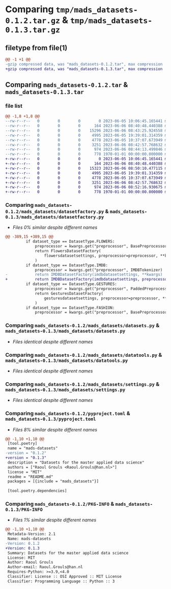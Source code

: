 # Comparing `tmp/mads_datasets-0.1.2.tar.gz` & `tmp/mads_datasets-0.1.3.tar.gz`

## filetype from file(1)

```diff
@@ -1 +1 @@
-gzip compressed data, was "mads_datasets-0.1.2.tar", max compression
+gzip compressed data, was "mads_datasets-0.1.3.tar", max compression
```

## Comparing `mads_datasets-0.1.2.tar` & `mads_datasets-0.1.3.tar`

### file list

```diff
@@ -1,8 +1,8 @@
--rw-r--r--   0        0        0        0 2023-06-05 10:06:45.165441 mads_datasets-0.1.2/README.md
--rw-r--r--   0        0        0      164 2023-06-06 08:40:48.440388 mads_datasets-0.1.2/mads_datasets/__init__.py
--rw-r--r--   0        0        0    15296 2023-06-06 08:43:25.924558 mads_datasets-0.1.2/mads_datasets/datasetfactory.py
--rw-r--r--   0        0        0     4995 2023-06-05 19:39:01.314359 mads_datasets-0.1.2/mads_datasets/datasets.py
--rw-r--r--   0        0        0     4778 2023-06-05 10:37:07.673949 mads_datasets-0.1.2/mads_datasets/datatools.py
--rw-r--r--   0        0        0     3251 2023-06-06 08:42:57.768632 mads_datasets-0.1.2/mads_datasets/settings.py
--rw-r--r--   0        0        0      974 2023-06-06 08:44:13.499846 mads_datasets-0.1.2/pyproject.toml
--rw-r--r--   0        0        0      778 1970-01-01 00:00:00.000000 mads_datasets-0.1.2/PKG-INFO
+-rw-r--r--   0        0        0        0 2023-06-05 10:06:45.165441 mads_datasets-0.1.3/README.md
+-rw-r--r--   0        0        0      164 2023-06-06 08:40:48.440388 mads_datasets-0.1.3/mads_datasets/__init__.py
+-rw-r--r--   0        0        0    15323 2023-06-06 08:50:10.477115 mads_datasets-0.1.3/mads_datasets/datasetfactory.py
+-rw-r--r--   0        0        0     4995 2023-06-05 19:39:01.314359 mads_datasets-0.1.3/mads_datasets/datasets.py
+-rw-r--r--   0        0        0     4778 2023-06-05 10:37:07.673949 mads_datasets-0.1.3/mads_datasets/datatools.py
+-rw-r--r--   0        0        0     3251 2023-06-06 08:42:57.768632 mads_datasets-0.1.3/mads_datasets/settings.py
+-rw-r--r--   0        0        0      974 2023-06-06 08:52:16.930675 mads_datasets-0.1.3/pyproject.toml
+-rw-r--r--   0        0        0      778 1970-01-01 00:00:00.000000 mads_datasets-0.1.3/PKG-INFO
```

### Comparing `mads_datasets-0.1.2/mads_datasets/datasetfactory.py` & `mads_datasets-0.1.3/mads_datasets/datasetfactory.py`

 * *Files 0% similar despite different names*

```diff
@@ -389,15 +389,15 @@
         if dataset_type == DatasetType.FLOWERS:
             preprocessor = kwargs.get("preprocessor", BasePreprocessor)
             return FlowersDatasetFactory(
                 flowersdatasetsettings, preprocessor=preprocessor, **kwargs
             )
         if dataset_type == DatasetType.IMDB:
             preprocessor = kwargs.get("preprocessor", IMDBTokenizer)
-            return IMDBDatasetFactory(imdbdatasetsettings, **kwargs)
+            return IMDBDatasetFactory(imdbdatasetsettings, preprocessor=preprocessor, **kwargs)
         if dataset_type == DatasetType.GESTURES:
             preprocessor = kwargs.get("preprocessor", PaddedPreprocessor)
             return GesturesDatasetFactory(
                 gesturesdatasetsettings, preprocessor=preprocessor, **kwargs
             )
         if dataset_type == DatasetType.FASHION:
             preprocessor = kwargs.get("preprocessor", BasePreprocessor)
```

### Comparing `mads_datasets-0.1.2/mads_datasets/datasets.py` & `mads_datasets-0.1.3/mads_datasets/datasets.py`

 * *Files identical despite different names*

### Comparing `mads_datasets-0.1.2/mads_datasets/datatools.py` & `mads_datasets-0.1.3/mads_datasets/datatools.py`

 * *Files identical despite different names*

### Comparing `mads_datasets-0.1.2/mads_datasets/settings.py` & `mads_datasets-0.1.3/mads_datasets/settings.py`

 * *Files identical despite different names*

### Comparing `mads_datasets-0.1.2/pyproject.toml` & `mads_datasets-0.1.3/pyproject.toml`

 * *Files 8% similar despite different names*

```diff
@@ -1,10 +1,10 @@
 [tool.poetry]
 name = "mads-datasets"
-version = "0.1.2"
+version = "0.1.3"
 description = "Datasets for the master applied data science"
 authors = ["Raoul Grouls <Raoul.Grouls@han.nl>"]
 license = "MIT"
 readme = "README.md"
 packages = [{include = "mads_datasets"}]
 
 [tool.poetry.dependencies]
```

### Comparing `mads_datasets-0.1.2/PKG-INFO` & `mads_datasets-0.1.3/PKG-INFO`

 * *Files 1% similar despite different names*

```diff
@@ -1,10 +1,10 @@
 Metadata-Version: 2.1
 Name: mads-datasets
-Version: 0.1.2
+Version: 0.1.3
 Summary: Datasets for the master applied data science
 License: MIT
 Author: Raoul Grouls
 Author-email: Raoul.Grouls@han.nl
 Requires-Python: >=3.9,<4.0
 Classifier: License :: OSI Approved :: MIT License
 Classifier: Programming Language :: Python :: 3
```

